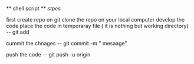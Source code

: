 ** shell script **
 *stpes*

 first create repo on git
 clone the repo on your local computer
 develop the code
 place the code in temporaray file ( it is nothing but working directory)
 -- git add <file name>

 cummit the chnages
 -- git commit -m " mesaage"

 push the code
 -- git push -u origin